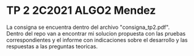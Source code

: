# TP 2 2C2021 ALGO2 Mendez

La consigna se encuentra dentro del archivo "consigna_tp2.pdf". <br/>
Dentro del repo van a encontrar mi solucion propuesta con las pruebas correspondientes y el informe con indicaciones sobre el desarrollo y las respuestas a las preguntas teoricas.

